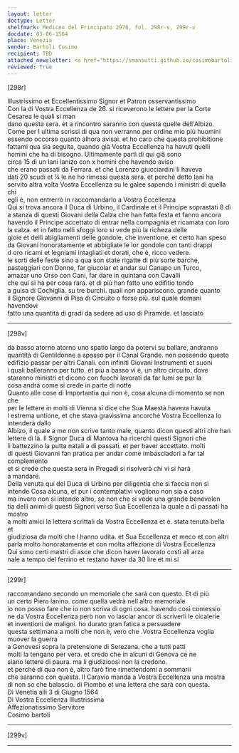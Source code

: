 ```yaml
---
layout: letter
doctype: Letter
shelfmark: Mediceo del Principato 2976, fol. 298r-v, 299r-v
docdate: 03-06-1564
place: Venezia
sender: Bartoli Cosimo
recipient: TBD
attached_newsletter: <a href="https://smansutti.github.io/cosimobartoli/texts/2976_120/">2976_120</a>
reviewed: True
---
```


[298r]  
  
  
Illustrissimo et Eccellentissimo Signor et Patron osservantissimo  
Con la di Vostra Eccellenza de 26. si riceverono le lettere per la Corte Cesarea le quali si man  
dano questa sera. et a rincontro saranno con questa quelle dell'Albizo.  
Come per l ultima scrissi di qua non verranno per ordine mio più huomini  
essendo occorso quanto alhora avisai. et ho caro che questa prohibitione  
fattami qua sia seguita, quando già Vostra Eccellenza ha havuti quelli  
homini che ha di bisogno. Ultimamente partì di qui già sono  
circa 15 dì un Iani Ianizo con x homini che havendo aviso  
che erano passati da Ferrara. et che Lorenzo giucciardini li haveva  
dati 20 scudi et ¼ le ne ho rimessi questa sera. et perché detto Iani ha  
servito altra volta Vostra Eccellenza su le galee sapendo i ministri di quella chi  
egli è, non entrerrò in raccomandarlo a Vostra Eccellenza  
Qui si trova ancora il Duca di Urbino, il Cardinale et il Principe soprastati 8 dì  
a stanza di questi Giovani della Calza che han fatta festa et fanno ancora  
havendo il Principe accettato di entrar nella compagnia et ricamata con loro  
la calza. et in fatto nelli sfoggi loro si vede più la richeza delle  
gioie et delli abigliamenti delle gondole, che inventione. et certo han speso  
da Giovani honoratamente et abbigliate le lor gondole con tanti drappi  
d oro ricami et legniami intagliati et dorati, che è, ricco vedere.  
le sorti delle feste sino a qua son state rigatte di più sorte barche,  
pasteggiari con Donne, far giucolar et andar sul Canapo un Turco,  
amazar uno Orso con Cani, far dare in quintana con Cavalli  
che qui si ha per cosa rara. et di più han fatto uno edifitio tondo  
a guisa di Cochiglia. su tre burchi. quali non appariscono. grande quanto  
il Signore Giovanni di Pisa di Circuito o forse più. sul quale domani havendovi  
fatto una quantità di gradi da sedere ad uso di Piramide. et lasciato  
  
---  

[298v]  
  
  
da basso atorno atorno uno spatio largo da potervi su ballare, andranno  
quantità di Gentildonne a spasso per il Canal Grande. non possendo questo  
edifizio passar per altri Canali. con infiniti Giovani Instrumenti et suoni  
i quali balleranno per tutto. et più a basso vi è, un altro circuito. dove  
staranno ministri et dicono con fuochi lavorati da far lumi se pur la  
cosa andrà come si crede in parte di notte  
Quanto alle cose di Importantia qui non è, cosa alcuna di momento se non che  
per le lettere in molti di Vienna si dice che Sua Maestà haveva havuta  
l estrema untione, et che stava gravissima ancorché Vostra Eccellenza lo intenderà dallo  
Albizo, il quale a me non scrive tanto male, quanto dicon questi altri che han  
lettere di là. Il Signor Duca di Mantova ha ricerchi questi Signori che  
li battezzino la putta natali a dì passati. et per haver accettato. molti  
di questi Giovanni fan pratica per andar come imbasciadori a far tal complemento  
et si crede che questa sera in Pregadi si risolverà chi vi si harà  
a mandare.  
Della venuta qui del Duca di Urbino per diligentia che si faccia non si  
intende Cosa alcuna, et pur i contemplativi vogliono non sia a caso  
ma invero non si intende altro, se non che si vede una grande benevolen  
tia delli animi di questi Signori verso Sua Eccellenza la quale a dì passati ha mostro  
a molti amici la lettera scrittali da Vostra Eccellenza et è. stata tenuta bella et  
giudiziosa da molti che l hanno udita. et Sua Eccellenza et meco et con altri  
parla molto honoratamente et con molta affezione di Vostra Eccellenza  
Qui sono certi mastri di asce che dicon haver lavorato costì all arza  
nale a tempo del ferrino et restano haver da 30 lire et mi si  
  
---  

[299r]  
  
  
raccomandano secondo un memoriale che sarà con questo. Et di più  
un certo Piero lanino. come quella vedrà nell altro memoriale  
io non posso fare che io non scriva di ogni cosa. havendo così comessio  
ne da Vostra Eccellenza però non vo lasciar ancor di scriverli le cicalerie  
et inventioni de maligni. ho durato gran fatica a persuadere  
questa settimana a molti che non è, vero che .Vostra Eccellenza voglia muover la guerra  
a Genovesi sopra la pretensione di Serezana. che a tutti patti  
molti la tengano per vera. et credo che in alcuni di Genova ce ne  
siano lettere di paura. ma li giudizioosi non la credono.  
et perché di qua non è, altro farò fine rimettendomi a sommarii  
che saranno con questa. Il Caravio manda a Vostra Eccellenza una mostra  
di non so che balascio. di Piombo et una lettera che sarà con questa.  
Di Venetia alli 3 di Giugno 1564  
Di Vostra Eccellenza Illustrissima  
Affezionatissimo Servitore  
Cosimo bartoli  
  
---  

[299v]  
  
  
  
---  


